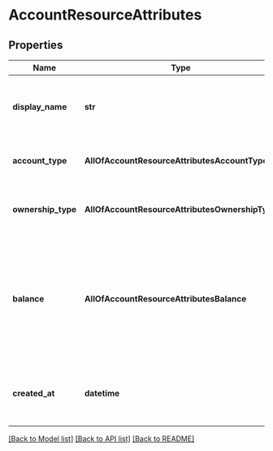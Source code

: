 # AccountResourceAttributes

## Properties
Name | Type | Description | Notes
------------ | ------------- | ------------- | -------------
**display_name** | **str** | The name associated with the account in the Up application.  | 
**account_type** | **AllOfAccountResourceAttributesAccountType** | The bank account type of this account.  | 
**ownership_type** | **AllOfAccountResourceAttributesOwnershipType** | The ownership structure for this account.  | 
**balance** | **AllOfAccountResourceAttributesBalance** | The available balance of the account, taking into account any amounts that are currently on hold.  | 
**created_at** | **datetime** | The date-time at which this account was first opened.  | 

[[Back to Model list]](../README.md#documentation-for-models) [[Back to API list]](../README.md#documentation-for-api-endpoints) [[Back to README]](../README.md)

